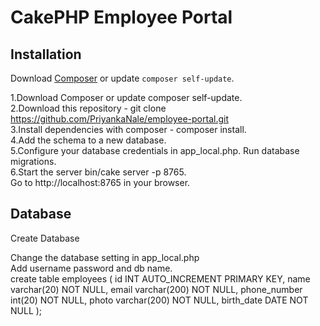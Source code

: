 # CakePHP Employee Portal


## Installation

Download [Composer](https://getcomposer.org/doc/00-intro.md) or update `composer self-update`.


1.Download Composer or update composer self-update. <br />
2.Download this repository - git clone https://github.com/PriyankaNale/employee-portal.git <br />
3.Install dependencies with composer - composer install. <br />
4.Add the schema to a new database. <br />
5.Configure your database credentials in app_local.php. Run database migrations. <br />
6.Start the server bin/cake server -p 8765. <br />
Go to http://localhost:8765 in your browser. <br />

## Database
Create Database

Change the database setting in app_local.php <br />
Add username password and db name.
 <br />
create table employees (
id INT AUTO_INCREMENT PRIMARY KEY,
name varchar(20) NOT NULL,
email varchar(200) NOT NULL,
phone_number int(20) NOT NULL,
photo varchar(200) NOT NULL,
birth_date DATE NOT NULL
);
